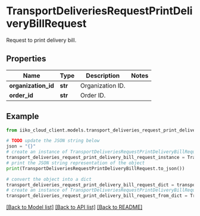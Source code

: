 # TransportDeliveriesRequestPrintDeliveryBillRequest

Request to print delivery bill.

## Properties

Name | Type | Description | Notes
------------ | ------------- | ------------- | -------------
**organization_id** | **str** | Organization ID. | 
**order_id** | **str** | Order ID. | 

## Example

```python
from iiko_cloud_client.models.transport_deliveries_request_print_delivery_bill_request import TransportDeliveriesRequestPrintDeliveryBillRequest

# TODO update the JSON string below
json = "{}"
# create an instance of TransportDeliveriesRequestPrintDeliveryBillRequest from a JSON string
transport_deliveries_request_print_delivery_bill_request_instance = TransportDeliveriesRequestPrintDeliveryBillRequest.from_json(json)
# print the JSON string representation of the object
print(TransportDeliveriesRequestPrintDeliveryBillRequest.to_json())

# convert the object into a dict
transport_deliveries_request_print_delivery_bill_request_dict = transport_deliveries_request_print_delivery_bill_request_instance.to_dict()
# create an instance of TransportDeliveriesRequestPrintDeliveryBillRequest from a dict
transport_deliveries_request_print_delivery_bill_request_from_dict = TransportDeliveriesRequestPrintDeliveryBillRequest.from_dict(transport_deliveries_request_print_delivery_bill_request_dict)
```
[[Back to Model list]](../README.md#documentation-for-models) [[Back to API list]](../README.md#documentation-for-api-endpoints) [[Back to README]](../README.md)


